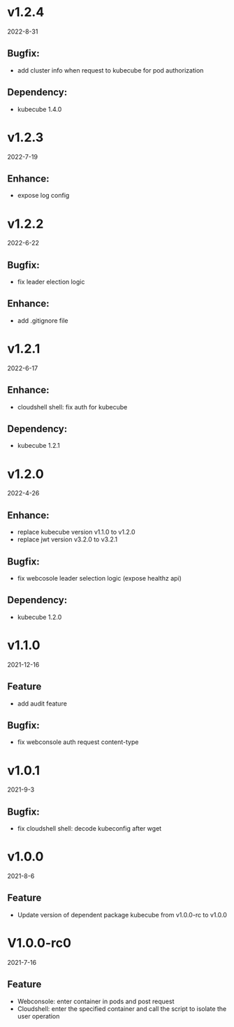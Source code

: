 # v1.2.4
2022-8-31
## Bugfix:
- add cluster info when request to kubecube for pod authorization
## Dependency:
- kubecube 1.4.0

# v1.2.3
2022-7-19
## Enhance:
- expose log config

# v1.2.2
2022-6-22
## Bugfix:
- fix leader election logic
## Enhance:
- add .gitignore file

# v1.2.1
2022-6-17
## Enhance:
- cloudshell shell: fix auth for kubecube
## Dependency:
- kubecube 1.2.1

# v1.2.0
2022-4-26
## Enhance:
- replace kubecube version v1.1.0 to v1.2.0
- replace jwt version v3.2.0 to v3.2.1
## Bugfix:
- fix webcosole leader selection logic (expose healthz api)
## Dependency:
- kubecube 1.2.0

# v1.1.0
2021-12-16
## Feature
- add audit feature
## Bugfix:
- fix webconsole auth request content-type

# v1.0.1
2021-9-3
## Bugfix:
- fix cloudshell shell: decode kubeconfig after wget

# v1.0.0
2021-8-6
## Feature
- Update version of dependent package kubecube from v1.0.0-rc to v1.0.0

# V1.0.0-rc0
2021-7-16
## Feature
- Webconsole: enter container in pods and post request
- Cloudshell: enter the specified container and call the script to isolate the user operation